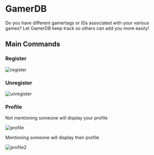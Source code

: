 # GamerDB
Do you have different gamertags or IDs associated with your various games? Let GamerDB keep track so others can add you more easily!

## Main Commands

### Register
![register](https://raw.githubusercontent.com/stroupbslayen/GamerDB/master/images/examples/register.PNG)

### Unregister
![unregister](https://raw.githubusercontent.com/stroupbslayen/GamerDB/master/images/examples/unregister.PNG)

### Profile
Not mentioning someone will display your profile

![profile](https://raw.githubusercontent.com/stroupbslayen/GamerDB/master/images/examples/profile.PNG)

Mentioning someone will display their profile

![profile2](https://raw.githubusercontent.com/stroupbslayen/GamerDB/master/images/examples/profile2.PNG)

